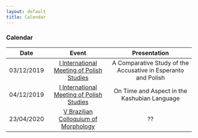 ```yaml
---
layout: default
title: Calendar
---
```


### Calendar

|    Date    |                   Event                   |                          Presentation                         |
|:----------:|:-----------------------------------------:|:-------------------------------------------------------------:|
| 03/12/2019 | [I International Meeting of Polish Studies](https://www.polonesufpr10anos.com.br/) | A Comparative Study of the Accusative in Esperanto and Polish |
| 04/12/2019 | [I International Meeting of Polish Studies](https://www.polonesufpr10anos.com.br/) |          On Time and Aspect in the Kashubian Language         |
| 23/04/2020 |    [V Brazilian Colloquium of Morphology](https://www.even3.com.br/vcoloquiobrasileirodemorfologia/)   |                               ??                              |
